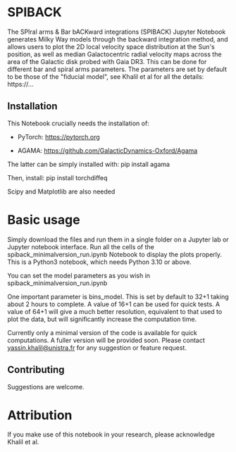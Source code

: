 # SPIBACK

The SPIral arms & Bar bACKward integrations (SPIBACK) Jupyter Notebook generates Milky Way models through the backward integration method, and allows users to plot the 2D local velocity space distribution at the Sun's position, as well as median Galactocentric radial velocity maps across the area of the Galactic disk probed with Gaia DR3. This can be done for different bar and spiral arms parameters. The parameters are set by default to be those of the "fiducial model", see Khalil et al for all the details: https://...

## Installation

This Notebook crucially needs the installation of:

- PyTorch: https://pytorch.org

- AGAMA: https://github.com/GalacticDynamics-Oxford/Agama 

The latter can be simply installed with: pip install agama

Then, install: pip install torchdiffeq 

Scipy and Matplotlib are also needed

# Basic usage

Simply download the files and run them in a single folder on a Jupyter lab or Jupyter notebook interface. Run all the cells of the spiback_minimalversion_run.ipynb Notebook to display the plots properly. This is a Python3 notebook, which needs Python 3.10 or above.

You can set the model parameters as you wish in spiback_minimalversion_run.ipynb 

One important parameter is bins_model. This is set by default to 32+1 taking about 2 hours to complete. A value of 16+1 can be used for quick tests. A value of 64+1 will give a much better resolution, equivalent to that used to plot the data, but will significantly increase the computation time.

Currently only a minimal version of the code is available for quick computations. A fuller version will be provided soon. Please contact yassin.khalil@unistra.fr for any suggestion or feature request. 

## Contributing

Suggestions are welcome. 

# Attribution

If you make use of this notebook in your research, please acknowledge Khalil et al. 



